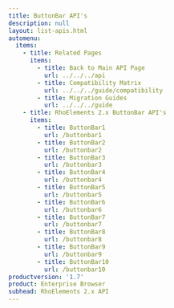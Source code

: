 ```yaml
---
title: ButtonBar API's
description: null
layout: list-apis.html
automenu:
  items:
    - title: Related Pages
      items:
        - title: Back to Main API Page
          url: ../../../api
        - title: Compatibility Matrix
          url: ../../../guide/compatibility
        - title: Migration Guides
          url: ../../../guide
    - title: RhoElements 2.x ButtonBar API's
      items:
        - title: ButtonBar1
          url: /buttonbar1
        - title: ButtonBar2
          url: /buttonbar2
        - title: ButtonBar3
          url: /buttonbar3
        - title: ButtonBar4
          url: /buttonbar4
        - title: ButtonBar5
          url: /buttonbar5
        - title: ButtonBar6
          url: /buttonbar6
        - title: ButtonBar7
          url: /buttonbar7
        - title: ButtonBar8
          url: /buttonbar8
        - title: ButtonBar9
          url: /buttonbar9
        - title: ButtonBar10
          url: /buttonbar10          
productversion: '1.7'
product: Enterprise Browser
subhead: RhoElements 2.x API
---
```


